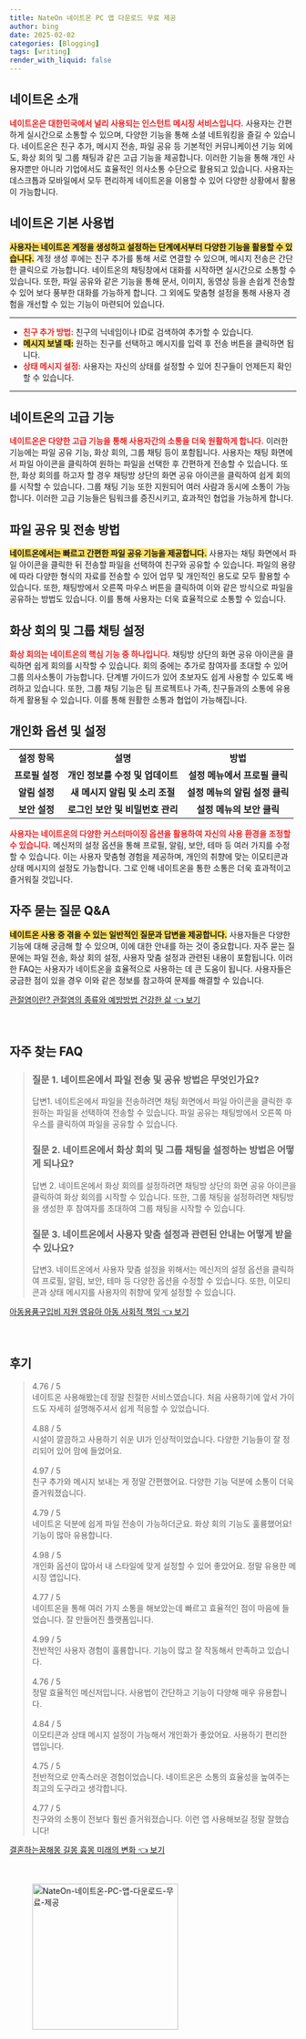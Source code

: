 ```yaml
---
title: NateOn 네이트온 PC 앱 다운로드 무료 제공
author: bing
date: 2025-02-02
categories: [Blogging]
tags: [writing]
render_with_liquid: false
---
```



<h2 id='네이트온_소개'>네이트온 소개</h2>

<p><b><span style="color: #ee2323;">네이트온은 대한민국에서 널리 사용되는 인스턴트 메시징 서비스입니다.</span></b> 사용자는 간편하게 실시간으로 소통할 수 있으며, 다양한 기능을 통해 소셜 네트워킹을 즐길 수 있습니다. 네이트온은 친구 추가, 메시지 전송, 파일 공유 등 기본적인 커뮤니케이션 기능 외에도, 화상 회의 및 그룹 채팅과 같은 고급 기능을 제공합니다. 이러한 기능을 통해 개인 사용자뿐만 아니라 기업에서도 효율적인 의사소통 수단으로 활용되고 있습니다. 사용자는 데스크톱과 모바일에서 모두 편리하게 네이트온을 이용할 수 있어 다양한 상황에서 활용이 가능합니다.</p>

<h2 id='기본_사용법'>네이트온 기본 사용법</h2>

<p><b><span style="background-color: #ffe066;">사용자는 네이트온 계정을 생성하고 설정하는 단계에서부터 다양한 기능을 활용할 수 있습니다.</span></b> 계정 생성 후에는 친구 추가를 통해 서로 연결할 수 있으며, 메시지 전송은 간단한 클릭으로 가능합니다. 네이트온의 채팅창에서 대화를 시작하면 실시간으로 소통할 수 있습니다. 또한, 파일 공유와 같은 기능을 통해 문서, 이미지, 동영상 등을 손쉽게 전송할 수 있어 보다 풍부한 대화를 가능하게 합니다. 그 외에도 맞춤형 설정을 통해 사용자 경험을 개선할 수 있는 기능이 마련되어 있습니다.</p>

<hr />

<ul>
    <li><b><span style="color: #ee2323;">친구 추가 방법:</span></b> 친구의 닉네임이나 ID로 검색하여 추가할 수 있습니다.</li>
    <li><b><span style="background-color: #ffe066;">메시지 보낼 때:</span></b> 원하는 친구를 선택하고 메시지를 입력 후 전송 버튼을 클릭하면 됩니다.</li>
    <li><b><span style="color: #ee2323;">상태 메시지 설정:</span></b> 사용자는 자신의 상태를 설정할 수 있어 친구들이 언제든지 확인할 수 있습니다.</li>
</ul>

<hr />

<h2 id='고급_기능'>네이트온의 고급 기능</h2>

<p><b><span style="color: #ee2323;">네이트온은 다양한 고급 기능을 통해 사용자간의 소통을 더욱 원활하게 합니다.</span></b> 이러한 기능에는 파일 공유 기능, 화상 회의, 그룹 채팅 등이 포함됩니다. 사용자는 채팅 화면에서 파일 아이콘을 클릭하여 원하는 파일을 선택한 후 간편하게 전송할 수 있습니다. 또한, 화상 회의를 하고자 할 경우 채팅방 상단의 화면 공유 아이콘을 클릭하여 쉽게 회의를 시작할 수 있습니다. 그룹 채팅 기능 또한 지원되어 여러 사람과 동시에 소통이 가능합니다. 이러한 고급 기능들은 팀워크를 증진시키고, 효과적인 협업을 가능하게 합니다.</p>

<h2 id='파일_공유'>파일 공유 및 전송 방법</h2>

<p><b><span style="background-color: #ffe066;">네이트온에서는 빠르고 간편한 파일 공유 기능을 제공합니다.</span></b> 사용자는 채팅 화면에서 파일 아이콘을 클릭한 뒤 전송할 파일을 선택하여 친구와 공유할 수 있습니다. 파일의 용량에 따라 다양한 형식의 자료를 전송할 수 있어 업무 및 개인적인 용도로 모두 활용할 수 있습니다. 또한, 채팅방에서 오른쪽 마우스 버튼을 클릭하여 이와 같은 방식으로 파일을 공유하는 방법도 있습니다. 이를 통해 사용자는 더욱 효율적으로 소통할 수 있습니다.</p>

<h2 id='화상회의_설정'>화상 회의 및 그룹 채팅 설정</h2>

<p><b><span style="color: #ee2323;">화상 회의는 네이트온의 핵심 기능 중 하나입니다.</span></b> 채팅방 상단의 화면 공유 아이콘을 클릭하면 쉽게 회의를 시작할 수 있습니다. 회의 중에는 추가로 참여자를 초대할 수 있어 그룹 의사소통이 가능합니다. 단계별 가이드가 있어 초보자도 쉽게 사용할 수 있도록 배려하고 있습니다. 또한, 그룹 채팅 기능은 팀 프로젝트나 가족, 친구들과의 소통에 유용하게 활용될 수 있습니다. 이를 통해 원활한 소통과 협업이 가능해집니다.</p>

<h2 id='사용자_맞춤_설정'>개인화 옵션 및 설정</h2>

<table>
    <tr>
        <td style="text-align: center; height: 17px;"><b>설정 항목</b></td>
        <td style="text-align: center; height: 17px;"><b>설명</b></td>
        <td style="text-align: center; height: 17px;"><b>방법</b></td>
    </tr>
    <tr>
        <td style="text-align: center; height: 17px;"><b>프로필 설정</b></td>
        <td style="text-align: center; height: 17px;"><b>개인 정보를 수정 및 업데이트</b></td>
        <td style="text-align: center; height: 17px;"><b>설정 메뉴에서 프로필 클릭</b></td>
    </tr>
    <tr>
        <td style="text-align: center; height: 17px;"><b>알림 설정</b></td>
        <td style="text-align: center; height: 17px;"><b>새 메시지 알림 및 소리 조절</b></td>
        <td style="text-align: center; height: 17px;"><b>설정 메뉴의 알림 설정 클릭</b></td>
    </tr>
    <tr>
        <td style="text-align: center; height: 17px;"><b>보안 설정</b></td>
        <td style="text-align: center; height: 17px;"><b>로그인 보안 및 비밀번호 관리</b></td>
        <td style="text-align: center; height: 17px;"><b>설정 메뉴의 보안 클릭</b></td>
    </tr>
</table>

<p><b><span style="color: #ee2323;">사용자는 네이트온의 다양한 커스터마이징 옵션을 활용하여 자신의 사용 환경을 조정할 수 있습니다.</span></b> 메신저의 설정 옵션을 통해 프로필, 알림, 보안, 테마 등 여러 가지를 수정할 수 있습니다. 이는 사용자 맞춤형 경험을 제공하며, 개인의 취향에 맞는 이모티콘과 상태 메시지의 설정도 가능합니다. 그로 인해 네이트온을 통한 소통은 더욱 효과적이고 즐거워질 것입니다.</p>

<h2 id='자주_묻는_질문'>자주 묻는 질문 Q&A</h2>

<p><b><span style="background-color: #ffe066;">네이트온 사용 중 겪을 수 있는 일반적인 질문과 답변을 제공합니다.</span></b> 사용자들은 다양한 기능에 대해 궁금해 할 수 있으며, 이에 대한 안내를 하는 것이 중요합니다. 자주 묻는 질문에는 파일 전송, 화상 회의 설정, 사용자 맞춤 설정과 관련된 내용이 포함됩니다. 이러한 FAQ는 사용자가 네이트온을 효율적으로 사용하는 데 큰 도움이 됩니다. 사용자들은 궁금한 점이 있을 경우 이와 같은 정보를 참고하여 문제를 해결할 수 있습니다.</p>


<p><a class="click-button" title="관절염이란? 관절염의 종류와 예방방법 건강한 삶" href="https://aptwhite.github.io/posts/%EA%B4%80%EC%A0%88%EC%97%BC%EC%9D%B4%EB%9E%80-%EA%B4%80%EC%A0%88%EC%97%BC%EC%9D%98-%EC%A2%85%EB%A5%98%EC%99%80-%EC%98%88%EB%B0%A9%EB%B0%A9%EB%B2%95-%EA%B1%B4%EA%B0%95%ED%95%9C-%EC%82%B6/" rel="dofollow">관절염이란? 관절염의 종류와 예방방법 건강한 삶 👈 보기</a></p><br>
<h2 id='자주_찾는_FAQ'>자주 찾는 FAQ</h2>
<div itemscope="" itemtype="https://schema.org/FAQPage"> 
<blockquote> 
<div itemscope="" itemprop="mainEntity" itemtype="https://schema.org/Question"> 
<h3 itemprop="name">질문 1. 네이트온에서 파일 전송 및 공유 방법은 무엇인가요?</h3> 
<div itemscope="" itemprop="acceptedAnswer" itemtype="https://schema.org/Answer"> 
<span itemprop="text"> 
<p>답변1. 네이트온에서 파일을 전송하려면 채팅 화면에서 파일 아이콘을 클릭한 후 원하는 파일을 선택하여 전송할 수 있습니다. 파일 공유는 채팅방에서 오른쪽 마우스를 클릭하여 파일을 공유할 수 있습니다.</p> 
</span> 
</div> 
</div> 

<div itemscope="" itemprop="mainEntity" itemtype="https://schema.org/Question"> 
<h3 itemprop="name">질문 2. 네이트온에서 화상 회의 및 그룹 채팅을 설정하는 방법은 어떻게 되나요?</h3> 
<div itemscope="" itemprop="acceptedAnswer" itemtype="https://schema.org/Answer"> 
<span itemprop="text"> 
<p>답변 2. 네이트온에서 화상 회의를 설정하려면 채팅방 상단의 화면 공유 아이콘을 클릭하여 화상 회의를 시작할 수 있습니다. 또한, 그룹 채팅을 설정하려면 채팅방을 생성한 후 참여자를 초대하여 그룹 채팅을 시작할 수 있습니다.</p> 
</span> 
</div> 
</div> 

<div itemscope="" itemprop="mainEntity" itemtype="https://schema.org/Question"> 
<h3 itemprop="name">질문 3. 네이트온에서 사용자 맞춤 설정과 관련된 안내는 어떻게 받을 수 있나요?</h3> 
<div itemscope="" itemprop="acceptedAnswer" itemtype="https://schema.org/Answer"> 
<span itemprop="text"> 
<p>답변3. 네이트온에서 사용자 맞춤 설정을 위해서는 메신저의 설정 옵션을 클릭하여 프로필, 알림, 보안, 테마 등 다양한 옵션을 수정할 수 있습니다. 또한, 이모티콘과 상태 메시지를 사용자의 취향에 맞게 설정할 수 있습니다.</p> 
</span> 
</div> 
</div> 

</blockquote> 
</div>
<p><a class="click-button" title="아동용품구입비 지원 영유아 아동 사회적 책임" href="https://aptwhite.github.io/posts/%EC%95%84%EB%8F%99%EC%9A%A9%ED%92%88%EA%B5%AC%EC%9E%85%EB%B9%84-%EC%A7%80%EC%9B%90-%EC%98%81%EC%9C%A0%EC%95%84-%EC%95%84%EB%8F%99-%EC%82%AC%ED%9A%8C%EC%A0%81-%EC%B1%85%EC%9E%84/" rel="dofollow">아동용품구입비 지원 영유아 아동 사회적 책임 👈 보기</a></p><br>
<h2 id='후기'>후기</h2>
<div itemscope itemtype="https://schema.org/Product">
  <blockquote>
  <div itemprop="review" itemscope itemtype="https://schema.org/Review">
      <div itemprop="reviewRating" itemscope itemtype="https://schema.org/Rating"> <span itemprop="ratingValue">4.76</span> / <span itemprop="bestRating">5</span> </div>
      <span itemprop="reviewBody">네이트온 사용해봤는데 정말 친절한 서비스였습니다. 처음 사용하기에 앞서 가이드도 자세히 설명해주셔서 쉽게 적응할 수 있었습니다.</span>
  </div>
  <br>
  <div itemprop="review" itemscope itemtype="https://schema.org/Review">
      <div itemprop="reviewRating" itemscope itemtype="https://schema.org/Rating"> <span itemprop="ratingValue">4.88</span> / <span itemprop="bestRating">5</span> </div>
      <span itemprop="reviewBody">시설이 깔끔하고 사용하기 쉬운 UI가 인상적이었습니다. 다양한 기능들이 잘 정리되어 있어 맘에 들었어요.</span>
  </div>
  <br>
  <div itemprop="review" itemscope itemtype="https://schema.org/Review">
      <div itemprop="reviewRating" itemscope itemtype="https://schema.org/Rating"> <span itemprop="ratingValue">4.97</span> / <span itemprop="bestRating">5</span> </div>
      <span itemprop="reviewBody">친구 추가와 메시지 보내는 게 정말 간편했어요. 다양한 기능 덕분에 소통이 더욱 즐거워졌습니다.</span>
  </div>
  <br>
  <div itemprop="review" itemscope itemtype="https://schema.org/Review">
      <div itemprop="reviewRating" itemscope itemtype="https://schema.org/Rating"> <span itemprop="ratingValue">4.79</span> / <span itemprop="bestRating">5</span> </div>
      <span itemprop="reviewBody">네이트온 덕분에 쉽게 파일 전송이 가능하더군요. 화상 회의 기능도 훌륭했어요! 기능이 많아 유용합니다.</span>
  </div>
  <br>
  <div itemprop="review" itemscope itemtype="https://schema.org/Review">
      <div itemprop="reviewRating" itemscope itemtype="https://schema.org/Rating"> <span itemprop="ratingValue">4.98</span> / <span itemprop="bestRating">5</span> </div>
      <span itemprop="reviewBody">개인화 옵션이 많아서 내 스타일에 맞게 설정할 수 있어 좋았어요. 정말 유용한 메시징 앱입니다.</span>
  </div>
  <br>
  <div itemprop="review" itemscope itemtype="https://schema.org/Review">
      <div itemprop="reviewRating" itemscope itemtype="https://schema.org/Rating"> <span itemprop="ratingValue">4.77</span> / <span itemprop="bestRating">5</span> </div>
      <span itemprop="reviewBody">네이트온을 통해 여러 가지 소통을 해보았는데 빠르고 효율적인 점이 마음에 들었습니다. 잘 만들어진 플랫폼입니다.</span>
  </div>
  <br>
  <div itemprop="review" itemscope itemtype="https://schema.org/Review">
      <div itemprop="reviewRating" itemscope itemtype="https://schema.org/Rating"> <span itemprop="ratingValue">4.99</span> / <span itemprop="bestRating">5</span> </div>
      <span itemprop="reviewBody">전반적인 사용자 경험이 훌륭합니다. 기능이 많고 잘 작동해서 만족하고 있습니다.</span>
  </div>
  <br>
  <div itemprop="review" itemscope itemtype="https://schema.org/Review">
      <div itemprop="reviewRating" itemscope itemtype="https://schema.org/Rating"> <span itemprop="ratingValue">4.76</span> / <span itemprop="bestRating">5</span> </div>
      <span itemprop="reviewBody">정말 효율적인 메신저입니다. 사용법이 간단하고 기능이 다양해 매우 유용합니다.</span>
  </div>
  <br>
  <div itemprop="review" itemscope itemtype="https://schema.org/Review">
      <div itemprop="reviewRating" itemscope itemtype="https://schema.org/Rating"> <span itemprop="ratingValue">4.84</span> / <span itemprop="bestRating">5</span> </div>
      <span itemprop="reviewBody">이모티콘과 상태 메시지 설정이 가능해서 개인화가 좋았어요. 사용하기 편리한 앱입니다.</span>
  </div>
  <br>
  <div itemprop="review" itemscope itemtype="https://schema.org/Review">
      <div itemprop="reviewRating" itemscope itemtype="https://schema.org/Rating"> <span itemprop="ratingValue">4.75</span> / <span itemprop="bestRating">5</span> </div>
      <span itemprop="reviewBody">전반적으로 만족스러운 경험이었습니다. 네이트온은 소통의 효율성을 높여주는 최고의 도구라고 생각합니다.</span>
  </div>
  <br>
  <div itemprop="review" itemscope itemtype="https://schema.org/Review">
      <div itemprop="reviewRating" itemscope itemtype="https://schema.org/Rating"> <span itemprop="ratingValue">4.77</span> / <span itemprop="bestRating">5</span> </div>
      <span itemprop="reviewBody">친구와의 소통이 전보다 훨씬 즐거워졌습니다. 이런 앱 사용해보길 정말 잘했습니다!</span>
  </div>
  </blockquote>
</div>
<p><a class="click-button" title="결혼하는꿈해몽 길몽 흉몽 미래의 변화" href="https://aptwhite.github.io/posts/%EA%B2%B0%ED%98%BC%ED%95%98%EB%8A%94%EA%BF%88%ED%95%B4%EB%AA%BD-%EA%B8%B8%EB%AA%BD-%ED%9D%89%EB%AA%BD-%EB%AF%B8%EB%9E%98%EC%9D%98-%EB%B3%80%ED%99%94/" rel="dofollow">결혼하는꿈해몽 길몽 흉몽 미래의 변화 👈 보기</a></p><br>
<figure class="image"><img src="https://aptwhite.github.io/assets/img/thumbnail/NateOn-네이트온-PC-앱-다운로드-무료-제공.webp" alt="NateOn-네이트온-PC-앱-다운로드-무료-제공" width="256" height="256"></figure>